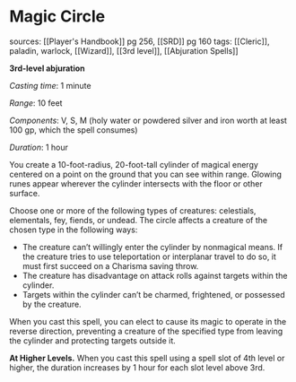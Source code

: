 # Magic Circle
sources: [[Player's Handbook]] pg 256, [[SRD]] pg 160
tags: [[Cleric]], paladin, warlock, [[Wizard]], [[3rd level]], [[Abjuration Spells]]

**3rd-level abjuration**

*Casting time*: 1 minute

*Range*: 10 feet

*Components*: V, S, M (holy water or powdered silver and iron worth at least 100 gp, which the spell consumes)

*Duration*: 1 hour

You create a 10-foot-radius, 20-foot-tall cylinder of magical energy centered on a point on the ground that you can see within range. Glowing runes appear wherever the cylinder intersects with the floor or other surface.

Choose one or more of the following types of creatures: celestials, elementals, fey, fiends, or undead. The circle affects a creature of the chosen type in the following ways:

* The creature can’t willingly enter the cylinder by nonmagical means. If the creature tries to use teleportation or interplanar travel to do so, it must first succeed on a Charisma saving throw.
* The creature has disadvantage on attack rolls against targets within the cylinder.
* Targets within the cylinder can’t be charmed, frightened, or possessed by the creature.

When you cast this spell, you can elect to cause its magic to operate in the reverse direction, preventing a creature of the specified type from leaving the cylinder and protecting targets outside it.

**At Higher Levels.** When you cast this spell using a spell slot of 4th level or higher, the duration increases by 1 hour for each slot level above 3rd.
